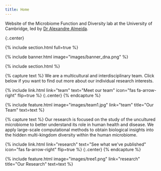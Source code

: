 ```yaml
---
title: Home
---
```


Website of the Microbiome Function and Diversity lab at the University of Cambridge, led by [Dr Alexandre Almeida](https://www.vet.cam.ac.uk/staff/dr-alexandre-almeida).

{:.center}

{% include section.html full=true %}

{% include banner.html image="images/banner_dna.png" %}

{% include section.html %}

{% capture text %}
We are a multicultural and interdisciplinary team. Click below if you want to find out more about our individual research interests.

{%
  include link.html
  link="team"
  text="Meet our team"
  icon="fas fa-arrow-right"
  flip=true
%}
{:.center}
{% endcapture %}

{%
  include feature.html
  image="images/team1.jpg"
  link="team"
  title="Our Team"
  text=text
%}

{% capture text %}
Our research is focused on the study of the uncultured microbiome to better understand its role in human health and disease. We apply large-scale computational methods to obtain biological insights into the hidden multi-kingdom diversity within the human microbiome.

{%
  include link.html
  link="research"
  text="See what we've published"
  icon="fas fa-arrow-right"
  flip=true
%}
{:.center}
{% endcapture %}

{%
  include feature.html
  image="images/tree1.png"
  link="research"
  title="Our Research"
  text=text
%}
